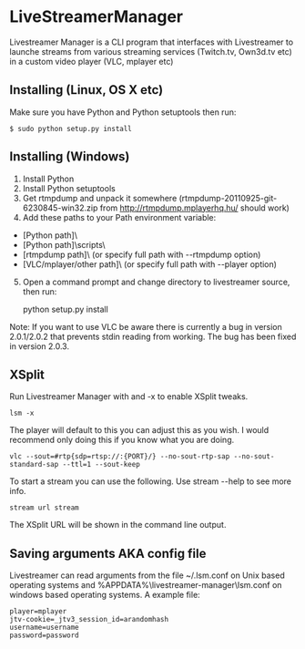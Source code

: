 LiveStreamerManager
====================

Livestreamer Manager is a CLI program that interfaces with Livestreamer to launche streams from various streaming services (Twitch.tv, Own3d.tv etc) in a custom video player (VLC, mplayer etc)

Installing (Linux, OS X etc)
----------
Make sure you have Python and Python setuptools then run:

    $ sudo python setup.py install


Installing (Windows)
--------------------
1. Install Python
2. Install Python setuptools
3. Get rtmpdump and unpack it somewhere (rtmpdump-20110925-git-6230845-win32.zip from http://rtmpdump.mplayerhq.hu/ should work)
4. Add these paths to your Path environment variable:
  * [Python path]\
  * [Python path]\scripts\
  * [rtmpdump path]\ (or specify full path with --rtmpdump option)
  * [VLC/mplayer/other path]\ (or specify full path with --player option)

5. Open a command prompt and change directory to livestreamer source, then run:

    python setup.py install

Note: If you want to use VLC be aware there is currently a bug in version 2.0.1/2.0.2
that prevents stdin reading from working. The bug has been fixed in version 2.0.3.

XSplit
------
Run Livestreamer Manager with and -x to enable XSplit tweaks.

	lsm -x

The player will default to this you can adjust this as you wish.
I would recommend only doing this if you know what you are doing.

	vlc --sout=#rtp{sdp=rtsp://:{PORT}/} --no-sout-rtp-sap --no-sout-standard-sap --ttl=1 --sout-keep

To start a stream you can use the following. Use stream --help to see more info.

	stream url stream

The XSplit URL will be shown in the command line output.

Saving arguments AKA config file
--------------------------------
Livestreamer can read arguments from the file ~/.lsm.conf on Unix based operating systems
and %APPDATA%\livestreamer-manager\lsm.conf on windows based operating systems.
A example file:

    player=mplayer
    jtv-cookie=_jtv3_session_id=arandomhash
    username=username
    password=password
